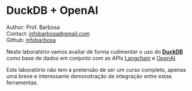 # DuckDB + OpenAI 

Author: Prof. Barbosa<br>
Contact: infobarbosa@gmail.com<br>
Github: [infobarbosa](https://github.com/infobarbosa)

Neste laboratório vamos avaliar de forma rudimentar o uso do [**DuckDB**](https://duckdb.org/) como base de dados em conjunto com as APIs [Langchain](https://www.langchain.com/) e [OpenAI](https://openai.com/).

Este laboratório não tem a pretensão de ser um curso completo, apenas uma breve e interessante demonstração de integração entre estas ferramentas.
